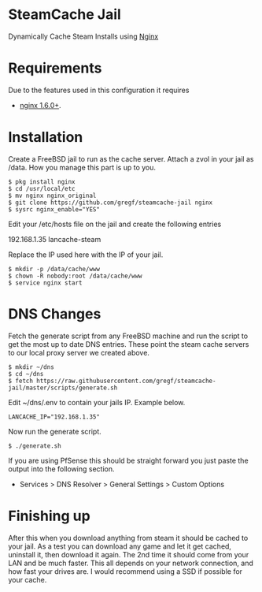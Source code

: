 # SteamCache Jail
Dynamically Cache Steam Installs using [Nginx](http://nginx.org/)

# Requirements
Due to the features used in this configuration it requires
* [nginx 1.6.0+](http://nginx.org/).

# Installation

Create a FreeBSD jail to run as the cache server. Attach a zvol in your jail as /data. How you manage this part is up to you.

```
$ pkg install nginx
$ cd /usr/local/etc
$ mv nginx nginx_original
$ git clone https://github.com/gregf/steamcache-jail nginx
$ sysrc nginx_enable="YES"
```

Edit your /etc/hosts file on the jail and create the following entries

192.168.1.35 lancache-steam

Replace the IP used here with the IP of your jail.

```
$ mkdir -p /data/cache/www
$ chown -R nobody:root /data/cache/www
$ service nginx start
```

# DNS Changes

Fetch the generate script from any FreeBSD machine and run the script to get the most up to date DNS entries. These point the steam cache servers to our local proxy server we created above.

```
$ mkdir ~/dns
$ cd ~/dns
$ fetch https://raw.githubusercontent.com/gregf/steamcache-jail/master/scripts/generate.sh
```

Edit ~/dns/.env to contain your jails IP. Example below.

```
LANCACHE_IP="192.168.1.35"
```

Now run the generate script.

```
$ ./generate.sh
```

If you are using PfSense this should be straight forward you just paste the output into the following section.

* Services > DNS Resolver > General Settings > Custom Options


# Finishing up

After this when you download anything from steam it should be cached to your jail. As a test you can download any game and let it get cached, uninstall it, then download it again. The 2nd time it
should come from your LAN and be much faster. This all depends on your network connection, and how fast your drives are. I would recommend using a SSD if possible for your cache.

